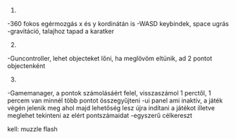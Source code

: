 1.

-360 fokos egérmozgás x és y kordinátán is
-WASD keybindek, space ugrás
-gravitáció, talajhoz tapad a karatker


2.

-Guncontroller, lehet objecteket lőni, ha meglövöm eltünik, ad 2 pontot objectenként

3.

-Gamemanager, a pontok számolásáért felel, visszaszámol 1 perctől, 1 percem van minnél több pontot összegyűjteni
-ui panel ami inaktív, a játék végén jelenik meg ahol majd lehetőség lesz újra indítani a játékot illetve meglehet tekinteni az elért pontszámaidat
-egyszerű célkereszt


kell: muzzle flash
